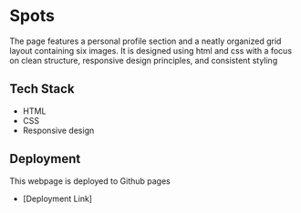 # Spots

The page features a personal profile section and a neatly organized grid layout containing six images. It is designed using html and css with a focus on clean structure, responsive design principles, and consistent styling

## Tech Stack

- HTML
- CSS
- Responsive design

## Deployment

This webpage is deployed to Github pages

- [Deployment Link]
